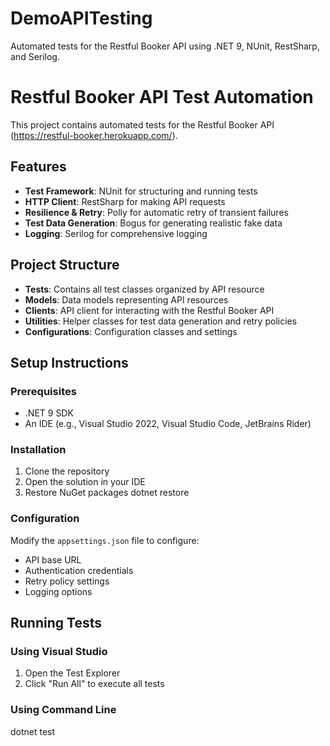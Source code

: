 # DemoAPITesting
Automated tests for the Restful Booker API using .NET 9, NUnit, RestSharp, and Serilog.

# Restful Booker API Test Automation

This project contains automated tests for the Restful Booker API (https://restful-booker.herokuapp.com/).

## Features

- **Test Framework**: NUnit for structuring and running tests
- **HTTP Client**: RestSharp for making API requests
- **Resilience & Retry**: Polly for automatic retry of transient failures
- **Test Data Generation**: Bogus for generating realistic fake data
- **Logging**: Serilog for comprehensive logging

## Project Structure

- **Tests**: Contains all test classes organized by API resource
- **Models**: Data models representing API resources
- **Clients**: API client for interacting with the Restful Booker API
- **Utilities**: Helper classes for test data generation and retry policies
- **Configurations**: Configuration classes and settings

## Setup Instructions

### Prerequisites

- .NET 9 SDK
- An IDE (e.g., Visual Studio 2022, Visual Studio Code, JetBrains Rider)

### Installation

1. Clone the repository
2. Open the solution in your IDE
3. Restore NuGet packages
dotnet restore
### Configuration

Modify the `appsettings.json` file to configure:

- API base URL
- Authentication credentials
- Retry policy settings
- Logging options

## Running Tests

### Using Visual Studio

1. Open the Test Explorer
2. Click "Run All" to execute all tests

### Using Command Line
dotnet test

